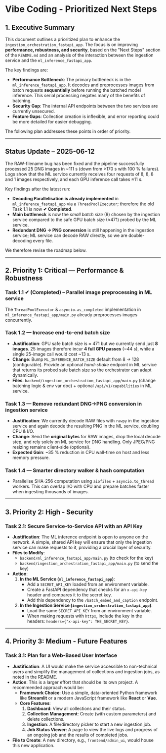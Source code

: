 # Vibe Coding - Prioritized Next Steps

## 1. Executive Summary

This document outlines a prioritized plan to enhance the `ingestion_orchestration_fastapi_app`. The focus is on improving **performance, robustness, and security**, based on the "Next Steps" section of the `README.md` and an analysis of the interaction between the ingestion service and the `ml_inference_fastapi_app`.

The key findings are:
- **Performance Bottleneck**: The primary bottleneck is in the `ml_inference_fastapi_app`. It decodes and preprocesses images from batch requests **sequentially** before running the batched model inference. This serial processing negates many of the benefits of batching.
- **Security Gap**: The internal API endpoints between the two services are currently unsecured.
- **Feature Gaps**: Collection creation is inflexible, and error reporting could be more detailed for easier debugging.

The following plan addresses these points in order of priority.

---

## Status Update – 2025-06-12

The RAW-filename bug has been fixed and the pipeline successfully processed 25 DNG images in ~111 s (down from >170 s with 100 % failures).  Logs show that the ML service currently receives four requests of 8, 8, 8 and 1 images respectively, and each GPU inference call takes ≈11 s.  

Key findings after the latest run:

* **Decoding Parallelisation is already implemented** in `ml_inference_fastapi_app` via a `ThreadPoolExecutor`; therefore the old Task 1.1 is now **✔ Completed**.
* **Main bottleneck** is now the *small batch size* (8) chosen by the ingestion service compared to the safe GPU batch size (≈471) probed by the ML service.
* **Redundant DNG → PNG conversion** is still happening in the ingestion service; ML service can decode RAW directly, so we are double-decoding every file.

We therefore revise the roadmap below.

---

## 2. Priority 1: Critical — Performance & Robustness

### Task 1.1 ✔ (Completed) – Parallel image preprocessing in ML service
The `ThreadPoolExecutor` & `asyncio.as_completed` implementation in `ml_inference_fastapi_app/main.py` already preprocesses images concurrently.

### Task 1.2 — Increase end-to-end batch size

* **Justification**: GPU safe batch size is ≈ 471 but we currently send just **8 images**. 25 images therefore incur **4 full GPU passes** (~44 s), while a single 25-image call would cost ~13 s.  
* **Change**: Bump `ML_INFERENCE_BATCH_SIZE` default from 8 → 128 (configurable).  Provide an optional *hand-shake* endpoint in ML service that returns its probed safe batch size so the orchestrator can adapt dynamically.
* **Files**: `backend/ingestion_orchestration_fastapi_app/main.py` (change batching logic & env var doc) + optional `/api/v1/capabilities` in ML service.

### Task 1.3 — Remove redundant DNG→PNG conversion in ingestion service

* **Justification**: We currently decode RAW files with `rawpy` in the ingestion service and again decode the resulting PNG in the ML service, doubling CPU & I/O.  
* **Change**: Send the **original bytes** for RAW images, drop the local decode step, and rely solely on ML service for DNG handling.  Only JPEG/PNG resizing remains client-side (optional).
* **Expected Gain**: ~35 % reduction in CPU wall-time on host and less memory pressure.

### Task 1.4 — Smarter directory walker & hash computation

* Parallelise SHA-256 computation using `aiofiles` + `asyncio.to_thread` workers.  This can overlap I/O with CPU and prepare batches faster when ingesting thousands of images.

---

## 3. Priority 2: High - Security

### Task 2.1: Secure Service-to-Service API with an API Key

- **Justification**: The ML inference endpoint is open to anyone on the network. A simple, shared API key will ensure that only the ingestion service can make requests to it, providing a crucial layer of security.
- **Files to Modify**:
    - `backend/ml_inference_fastapi_app/main.py` (to check for the key)
    - `backend/ingestion_orchestration_fastapi_app/main.py` (to send the key)
- **Action**:
    1.  **In the ML Service (`ml_inference_fastapi_app`)**:
        -   Add a `SECRET_API_KEY` loaded from an environment variable.
        -   Create a FastAPI dependency that checks for an `x-api-key` header and compares it to the secret key.
        -   Add this dependency to the `/batch_embed_and_caption` endpoint.
    2.  **In the Ingestion Service (`ingestion_orchestration_fastapi_app`)**:
        -   Load the same `SECRET_API_KEY` from an environment variable.
        -   When making requests with `httpx`, include the key in the headers: `headers={"x-api-key": THE_SECRET_KEY}`.

---

## 4. Priority 3: Medium - Future Features

### Task 3.1: Plan for a Web-Based User Interface

- **Justification**: A UI would make the service accessible to non-technical users and simplify the management of collections and ingestion jobs, as noted in the README.
- **Action**: This is a larger effort that should be its own project. A recommended approach would be:
    - **Framework Choice**: Use a simple, data-oriented Python framework like **Streamlit** or a modern JavaScript framework like **React** or **Vue**.
    - **Core Features**:
        1.  **Dashboard**: View all collections and their status.
        2.  **Collection Management**: Create (with custom parameters) and delete collections.
        3.  **Ingestion**: A file/directory picker to start a new ingestion job.
        4.  **Job Status Viewer**: A page to view the live logs and progress of an ongoing job and the results of completed jobs.
- **File to Create**: A new directory, e.g., `frontend/admin_ui`, would house this new application.